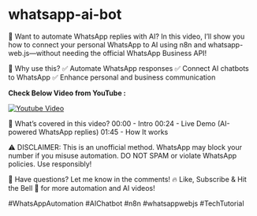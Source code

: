 # whatsapp-ai-bot

📲 Want to automate WhatsApp replies with AI? In this video, I’ll show you how to connect your personal WhatsApp to AI using n8n and whatsapp-web.js—without needing the official WhatsApp Business API!

🔹 Why use this?
✅ Automate WhatsApp responses
✅ Connect AI chatbots to WhatsApp
✅ Enhance personal and business communication

**Check Below Video from YouTube :**

[![Youtube Video](https://img.youtube.com/vi/YO09q0rP0Yw/0.jpg)](https://www.youtube.com/watch?v=YO09q0rP0Yw)

🚀 What’s covered in this video?
00:00 - Intro
00:24 - Live Demo (AI-powered WhatsApp replies)
01:45 - How It works


⚠️ DISCLAIMER: This is an unofficial method. WhatsApp may block your number if you misuse automation. DO NOT SPAM or violate WhatsApp policies. Use responsibly!

💬 Have questions? Let me know in the comments!
🔥 Like, Subscribe & Hit the Bell 🔔 for more automation and AI videos!

#WhatsAppAutomation #AIChatbot #n8n #whatsappwebjs #TechTutorial
